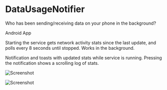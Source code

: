 # DataUsageNotifier
Who has been sending/receiving data on your phone in the background?

Android App

Starting the service gets network activity stats since the last update, and polls every 8 seconds until stopped. Works in the background.

Notification and toasts with updated stats while service is running. Pressing the notification shows a scrolling log of stats.

![Screenshot](http://imgur.com/mJxOQjH)

![Screenshot](http://imgur.com/LOQHmTI)
